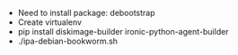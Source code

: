 - Need to install package: debootstrap
- Create virtualenv
- pip install diskimage-builder ironic-python-agent-builder
- ./ipa-debian-bookworm.sh
